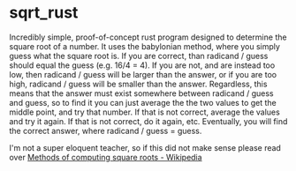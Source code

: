 # sqrt_rust

Incredibly simple, proof-of-concept rust program designed to determine the square root of a number. It uses the babylonian method, where you simply guess what 
the square root is. If you are correct, than radicand / guess should equal the guess (e.g. 16/4 = 4). If you are not, and are instead too low, then radicand / guess will
be larger than the answer, or if you are too high, radicand / guess will be smaller than the answer. Regardless, this means that the answer must exist somewhere between
radicand / guess and guess, so to find it you can just average the the two values to get the middle point, and try that number. If that is not correct, average the
values and try it again. If that is not correct, do it again, etc. Eventually, you will find the correct answer, where radicand / guess = guess. 

I'm not a super eloquent teacher, so if this did not make sense please read over [Methods of computing square roots - Wikipedia](https://en.wikipedia.org/wiki/Methods_of_computing_square_roots#Babylonian_method)
